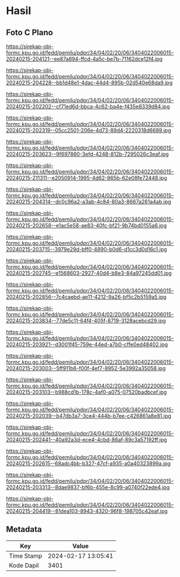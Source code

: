 # Hasil

## Foto C Plano

https://sirekap-obj-formc.kpu.go.id/fedd/pemilu/pdpr/34/04/02/20/06/3404022006015-20240215-204121--ee87a894-ffcd-4a5c-be7b-71162dce12f4.jpg

https://sirekap-obj-formc.kpu.go.id/fedd/pemilu/pdpr/34/04/02/20/06/3404022006015-20240215-204228--bb1d48e1-4dac-44d4-895b-02d540e68da9.jpg

https://sirekap-obj-formc.kpu.go.id/fedd/pemilu/pdpr/34/04/02/20/06/3404022006015-20240215-202202--cf71ed6d-bbca-4c62-ba4e-f435e8339d84.jpg

https://sirekap-obj-formc.kpu.go.id/fedd/pemilu/pdpr/34/04/02/20/06/3404022006015-20240215-202319--05cc2501-206e-4d73-89d4-2220318d6689.jpg

https://sirekap-obj-formc.kpu.go.id/fedd/pemilu/pdpr/34/04/02/20/06/3404022006015-20240215-203623--9f697860-3efd-4248-812b-7295026c3eaf.jpg

https://sirekap-obj-formc.kpu.go.id/fedd/pemilu/pdpr/34/04/02/20/06/3404022006015-20240215-211311--e2050914-1995-4d62-865b-62e08fe72448.jpg

https://sirekap-obj-formc.kpu.go.id/fedd/pemilu/pdpr/34/04/02/20/06/3404022006015-20240215-204314--dc0c96a2-a3ab-4c84-80a3-8667a261a4ab.jpg

https://sirekap-obj-formc.kpu.go.id/fedd/pemilu/pdpr/34/04/02/20/06/3404022006015-20240215-202658--e1ac5e58-ae83-40fc-bf21-9b74bd0155a6.jpg

https://sirekap-obj-formc.kpu.go.id/fedd/pemilu/pdpr/34/04/02/20/06/3404022006015-20240215-203715--3979e29d-bff0-4890-b0d6-d1cc3d0d16c1.jpg

https://sirekap-obj-formc.kpu.go.id/fedd/pemilu/pdpr/34/04/02/20/06/3404022006015-20240215-202745--e1568603-2927-40d4-b8e3-84a97245dd01.jpg

https://sirekap-obj-formc.kpu.go.id/fedd/pemilu/pdpr/34/04/02/20/06/3404022006015-20240215-202856--7c4caebd-ae11-4212-9a26-bf5c2b5159a5.jpg

https://sirekap-obj-formc.kpu.go.id/fedd/pemilu/pdpr/34/04/02/20/06/3404022006015-20240215-203834--77de5c11-64f4-405f-8719-3128acebcd29.jpg

https://sirekap-obj-formc.kpu.go.id/fedd/pemilu/pdpr/34/04/02/20/06/3404022006015-20240215-203921--d3001f45-759e-44ed-a7b0-cffe0ed48402.jpg

https://sirekap-obj-formc.kpu.go.id/fedd/pemilu/pdpr/34/04/02/20/06/3404022006015-20240215-203003--5ff911b6-f00f-4ef7-8952-5e3992a35058.jpg

https://sirekap-obj-formc.kpu.go.id/fedd/pemilu/pdpr/34/04/02/20/06/3404022006015-20240215-203103--b988cd1b-178c-4af0-a075-07520badbcef.jpg

https://sirekap-obj-formc.kpu.go.id/fedd/pemilu/pdpr/34/04/02/20/06/3404022006015-20240215-202039--b47db3a7-3ce4-444b-b7ee-c426861a8e81.jpg

https://sirekap-obj-formc.kpu.go.id/fedd/pemilu/pdpr/34/04/02/20/06/3404022006015-20240215-202441--40a92a3d-ece4-4cbd-86af-89c3a57192ff.jpg

https://sirekap-obj-formc.kpu.go.id/fedd/pemilu/pdpr/34/04/02/20/06/3404022006015-20240215-202615--68adc4bb-b327-47cf-a935-a0a40323899a.jpg

https://sirekap-obj-formc.kpu.go.id/fedd/pemilu/pdpr/34/04/02/20/06/3404022006015-20240215-203313--8dae9837-bf6b-455e-8c99-a0740f22ede4.jpg

https://sirekap-obj-formc.kpu.go.id/fedd/pemilu/pdpr/34/04/02/20/06/3404022006015-20240215-204419--81dea103-8943-4320-96f8-198705c42eaf.jpg


## Metadata

| Key        | Value               |
| ---------- | ------------------- |
| Time Stamp | 2024-02-17 13:05:41 |
| Kode Dapil | 3401                |



